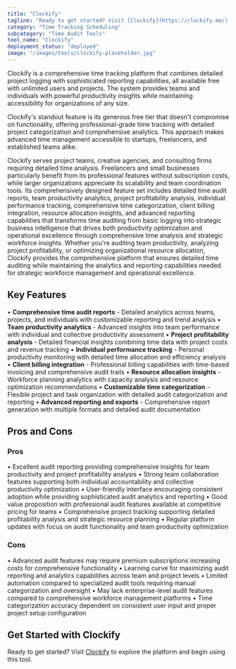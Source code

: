 ```yaml
---
title: "Clockify"
tagline: "Ready to get started? Visit [Clockify](https://clockify.me/) to explore the platform and begin using this tool...."
category: "Time Tracking Scheduling"
subcategory: "Time Audit Tools"
tool_name: "Clockify"
deployment_status: "deployed"
image: "/images/tools/clockify-placeholder.jpg"
---
```

Clockify is a comprehensive time tracking platform that combines detailed project logging with sophisticated reporting capabilities, all available free with unlimited users and projects. The system provides teams and individuals with powerful productivity insights while maintaining accessibility for organizations of any size.

Clockify's standout feature is its generous free tier that doesn't compromise on functionality, offering professional-grade time tracking with detailed project categorization and comprehensive analytics. This approach makes advanced time management accessible to startups, freelancers, and established teams alike.

Clockify serves project teams, creative agencies, and consulting firms requiring detailed time analysis. Freelancers and small businesses particularly benefit from its professional features without subscription costs, while larger organizations appreciate its scalability and team coordination tools. Its comprehensively designed feature set includes detailed time audit reports, team productivity analytics, project profitability analysis, individual performance tracking, comprehensive time categorization, client billing integration, resource allocation insights, and advanced reporting capabilities that transforms time auditing from basic logging into strategic business intelligence that drives both productivity optimization and operational excellence through comprehensive time analysis and strategic workforce insights. Whether you're auditing team productivity, analyzing project profitability, or optimizing organizational resource allocation, Clockify provides the comprehensive platform that ensures detailed time auditing while maintaining the analytics and reporting capabilities needed for strategic workforce management and operational excellence.

## Key Features

• **Comprehensive time audit reports** - Detailed analytics across teams, projects, and individuals with customizable reporting and trend analysis
• **Team productivity analytics** - Advanced insights into team performance with individual and collective productivity assessment
• **Project profitability analysis** - Detailed financial insights combining time data with project costs and revenue tracking
• **Individual performance tracking** - Personal productivity monitoring with detailed time allocation and efficiency analysis
• **Client billing integration** - Professional billing capabilities with time-based invoicing and comprehensive audit trails
• **Resource allocation insights** - Workforce planning analytics with capacity analysis and resource optimization recommendations
• **Customizable time categorization** - Flexible project and task organization with detailed audit categorization and reporting
• **Advanced reporting and exports** - Comprehensive report generation with multiple formats and detailed audit documentation

## Pros and Cons

### Pros
• Excellent audit reporting providing comprehensive insights for team productivity and project profitability analysis
• Strong team collaboration features supporting both individual accountability and collective productivity optimization
• User-friendly interface encouraging consistent adoption while providing sophisticated audit analytics and reporting
• Good value proposition with professional audit features available at competitive pricing for teams
• Comprehensive project tracking supporting detailed profitability analysis and strategic resource planning
• Regular platform updates with focus on audit functionality and team productivity optimization

### Cons
• Advanced audit features may require premium subscriptions increasing costs for comprehensive functionality
• Learning curve for maximizing audit reporting and analytics capabilities across team and project levels
• Limited automation compared to specialized audit tools requiring manual categorization and oversight
• May lack enterprise-level audit features compared to comprehensive workforce management platforms
• Time categorization accuracy dependent on consistent user input and proper project setup configuration

## Get Started with Clockify

Ready to get started? Visit [Clockify](https://clockify.me/) to explore the platform and begin using this tool.
